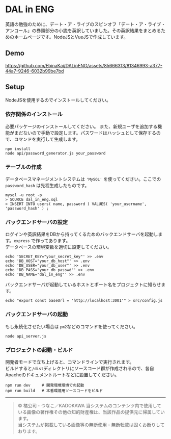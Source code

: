 # DAL in ENG

英語の勉強のために、デート・ア・ライブのスピンオフ「デート・ア・ライブ・アンコール」の巻頭部分の小説を英訳していました。その英訳結果をまとめるためのホームページです。NodeJSとVueJSで作成しています。

## Demo

https://github.com/EbinaKai/DALinENG/assets/85666313/81346993-a377-44a7-9246-6032b99be7bd


## Setup

NodeJSを使用するのでインストールしてください。

### 依存関係のインストール

必要パッケージのインストールしてください。
また、新規ユーザを追加する機能がまだないので手動で設定します。パスワードはハッシュとして保存するので、コマンドを実行して生成します。

```[bash]
npm install
node api/password_generator.js your_password
```

### テーブルの作成

データベースマネージメントシステムは `'MySQL'` を使ってください。ここでの `password_hash` は先程生成したものです。

```[bash]
mysql -u root -p 
> SOURCE dal_in_eng.sql 
> INSERT INTO users( name, password ) VALUES( 'your_username', 'password_hash' ) ;
```

### バックエンドサーバの設定

ログインや英訳結果をDBから持ってくるためのバックエンドサーバを起動します。`express` で作ってあります。  
データベースの環境変数を適切に設定してください。

```[bash]
echo 'SECRET_KEY="your_secret_key"' >> .env
echo 'DB_HOST="your_db_host"' >> .env
echo 'DB_USER="your_db_user"' >> .env
echo 'DB_PASS="your_db_passwd"' >> .env
echo 'DB_NAME="dal_in_eng"' >> .env
```

バックエンドサーバが起動しているホストとポート名をプロジェクトに知らせます。

```
echo "export const baseUrl = 'http://localhost:3001'" > src/config.js
```

### バックエンドサーバの起動

もし永続化させたい場合は `pm2`などのコマンドを使ってください。

```[bash]
node api_server.js
```

### プロジェクトの起動・ビルド

開発者モードで立ち上げると、コマンドラインで実行されます。  
ビルドすると`/dist`ディレクトリにソースコード群が作成されるので、各自Apacheのドキュメントルートなどに設置してください。

```[bash]
npm run dev     # 開発環境環境での起動
npm run build   # 本番環境用ソースコードをビルド
```


---

> © 橘公司・つなこ／KADOKAWA
> 当システムのコンテンツ内で使用している画像の著作権その他の知的財産権は、当該作品の提供元に帰属しています。  
> 当システムが掲載している画像等の無断使用・無断転載は固くお断りしております。

